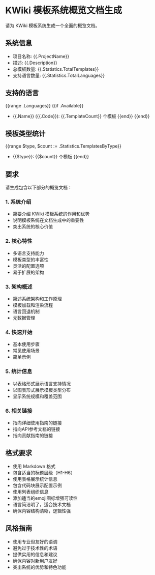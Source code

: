 # KWiki 模板系统概览文档生成

请为 KWiki 模板系统生成一个全面的概览文档。

## 系统信息
- 项目名称: {{.ProjectName}}
- 描述: {{.Description}}
- 总模板数量: {{.Statistics.TotalTemplates}}
- 支持语言数量: {{.Statistics.TotalLanguages}}

## 支持的语言
{{range .Languages}}
{{if .Available}}
- {{.Name}} ({{.Code}}): {{.TemplateCount}} 个模板
{{end}}
{{end}}

## 模板类型统计
{{range $type, $count := .Statistics.TemplatesByType}}
- {{$type}}: {{$count}} 个模板
{{end}}

## 要求

请生成包含以下部分的概览文档：

### 1. 系统介绍
- 简要介绍 KWiki 模板系统的作用和优势
- 说明模板系统在文档生成中的重要性
- 突出系统的核心价值

### 2. 核心特性
- 多语言支持能力
- 模板类型的丰富性
- 灵活的配置选项
- 易于扩展的架构

### 3. 架构概述
- 简述系统架构和工作原理
- 模板加载和渲染流程
- 语言回退机制
- 元数据管理

### 4. 快速开始
- 基本使用步骤
- 常见使用场景
- 简单示例

### 5. 统计信息
- 以表格形式展示语言支持情况
- 以图表形式展示模板类型分布
- 显示系统规模和覆盖范围

### 6. 相关链接
- 指向详细使用指南的链接
- 指向API参考文档的链接
- 指向贡献指南的链接

## 格式要求

- 使用 Markdown 格式
- 包含适当的标题层级（H1-H6）
- 使用表格展示统计信息
- 包含代码块展示配置示例
- 使用列表组织信息
- 添加适当的emoji图标增强可读性
- 语言简洁明了，适合技术文档
- 确保内容结构清晰，逻辑性强

## 风格指南

- 使用专业但友好的语调
- 避免过于技术性的术语
- 提供实用的信息和建议
- 确保内容对新用户友好
- 突出系统的优势和特色功能
